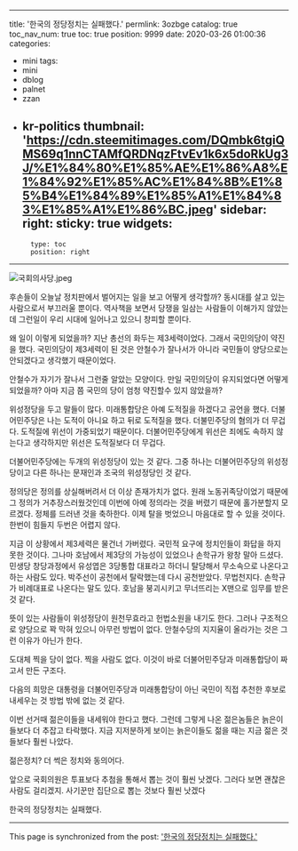 
---
title: '한국의 정당정치는 실패했다.'
permlink: 3ozbge
catalog: true
toc_nav_num: true
toc: true
position: 9999
date: 2020-03-26 01:00:36
categories:
- mini
tags:
- mini
- dblog
- palnet
- zzan
- kr-politics
thumbnail: 'https://cdn.steemitimages.com/DQmbk6tgiQMS69q1nnCTAMfQRDNqzFtvEv1k6x5doRkUg3J/%E1%84%80%E1%85%AE%E1%86%A8%E1%84%92%E1%85%AC%E1%84%8B%E1%85%B4%E1%84%89%E1%85%A1%E1%84%83%E1%85%A1%E1%86%BC.jpeg'
sidebar:
    right:
        sticky: true
widgets:
    -
        type: toc
        position: right
---


![국회의사당.jpeg](https://cdn.steemitimages.com/DQmbk6tgiQMS69q1nnCTAMfQRDNqzFtvEv1k6x5doRkUg3J/%E1%84%80%E1%85%AE%E1%86%A8%E1%84%92%E1%85%AC%E1%84%8B%E1%85%B4%E1%84%89%E1%85%A1%E1%84%83%E1%85%A1%E1%86%BC.jpeg)

후손들이 오늘날 정치판에서 벌어지는 일을 보고 어떻게 생각할까? 동시대를 살고 있는 사람으로서 부끄러울 뿐이다. 역사책을 보면서 당쟁을 일삼는 사람들이 이해가지 않았는데 그런일이 우리 시대에 일어나고 있으니 창피할 뿐이다.

왜 일이 이렇게 되었을까? 지난 총선의 화두는 제3세력이었다. 그래서 국민의당이 약진을 했다. 국민의당이 제3세력이 된 것은 안철수가 잘나서가 아니라 국민들이 양당으로는 안되겠다고 생각했기 때문이었다.

안철수가 자기가 잘나서 그런줄 알았는 모양이다. 만일 국민의당이 유지되었다면 어떻게 되었을까? 아마 지금 쯤 국민의 당이 엄청 약진할수 있지 않았을까?

위성정당을 두고 말들이 많다. 미래통합당은 아예 도적질을 하겠다고 공언을 했다. 더불어민주당은 나는 도적이 아니요 하고 뒤로 도적질을 했다. 더불민주당의 혐의가 더 무겁다. 도적질에 위선이 가중되었기 때문이다. 더불어민주당에게 위선은 죄에도 속하지 않는다고 생각하지만 위선은 도적질보다 더 무겁다.

더불어민주당에는 두개의 위성정당이 있는 것 같다. 그중 하나는 더불어민주당의 위성정당이고 다른 하나는 문재인과 조국의 위성정당인 것 같다.

정의당은 정의를 상실해버려서 더 이상 존재가치가 없다. 원래 노동귀족당이었기 때문에 그 정의가 거추장스러웠것인데 이번에 아예 정의라는 것을 버렸기 때문에 홀가분할지 모르겠다. 정체를 드러낸 것을 축하한다. 이제 탈을 벗었으니 마음대로 할 수 있을 것이다. 한번이 힘들지 두번은 어렵지 않다.

지금 이 상황에서 제3세력은 물건너 가버렸다. 국민적 요구에 정치인들이 화답을 하지 못한 것이다. 그나마 호남에서 제3당의 가능성이 있었으나 손학규가 왕창 말아 드셨다. 민생당 창당과정에서 유성엽은 3당통합 대표라고 하더니 탈당해서 무소속으로 나온다고 하는 사람도 있다. 박주선이 공천에서 탈락했는데 다시 공천받았다. 무법천지다. 손학규가 비례대표로 나온다는 말도 있다. 호남을 붕괴시키고 무너뜨리는 X맨으로 임무를 받은 것 같다.

뜻이 있는 사람들이 위성정당이 원천무효라고 헌법소원을 내기도 한다. 그러나 구조적으로 양당으로 꽉 막혀 있으니 아무런 방법이 없다. 안철수당의 지지율이 올라가는 것은 그런 이유가 아닌가 한다.

도대체 찍을 당이 없다. 찍을 사람도 없다. 이것이 바로 더불어민주당과 미래통합당이 짜고서 만든 구조다.

다음의 희망은 대통령을 더불어민주당과 미래통합당이 아닌 국민이 직접 추천한 후보로 내세우는 것 방법 밖에 없는 것 같다.

이번 선거때 젊은이들을 내세워야 한다고 했다. 그런데 그렇게 나온 젊은놈들은 늙은이들보다 더 추잡고 타락했다. 지금 지저분하게 보이는 늙은이들도 젊을 때는 지금 젊은 것들보다 훨씬 나았다.

젊은정치? 더 썩은 정치와 동의어다.

앞으로 국회의원은 투표보다 추첨을 통해서 뽑는 것이 훨씬 낫겠다. 그러다 보면 괜찮은 사람도 걸리겠지. 사기꾼만 집단으로 뽑는 것보다 훨씬 낫겠다

한국의 정당정치는 실패했다.

- - -

This page is synchronized from the post: ['한국의 정당정치는 실패했다.'](https://steemit.com/@oldstone/3ozbge)
